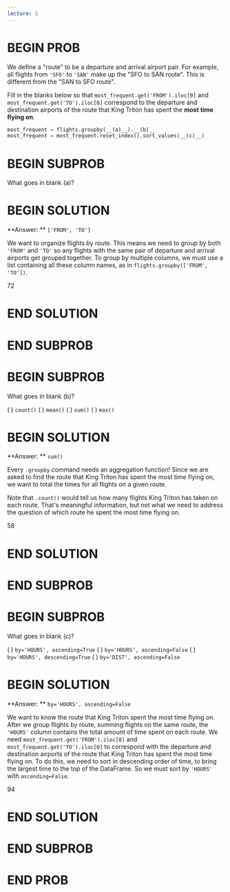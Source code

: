```yaml
---
lecture: 5
---
```


# BEGIN PROB

We define a "route" to be a departure and arrival airport pair. For example, all flights from `'SFO'` to `'SAN'` make up the "SFO to SAN route". This is different from the "SAN to SFO route".

Fill in the blanks below so that `most_frequent.get('FROM').iloc[0]` and `most_frequent.get('TO').iloc[0]` correspond to the departure and destination airports of the route that King Triton has spent the **most time flying on**.

```py
most_frequent = flights.groupby(__(a)__).__(b)__
most_frequent = most_frequent.reset_index().sort_values(__(c)__)
```

# BEGIN SUBPROB

What goes in blank (a)?

# BEGIN SOLUTION

**Answer: ** `['FROM', 'TO']`

We want to organize flights by route. This means we need to group by both `'FROM'` and `'TO'` so any flights with the same pair of departure and arrival airports get grouped together. To group by multiple columns, we must use a list containing all these column names, as in `flights.groupby(['FROM', 'TO'])`.

<average>72</average>

# END SOLUTION

# END SUBPROB

# BEGIN SUBPROB

What goes in blank (b)?

( ) `count()`
( ) `mean()`
( ) `sum()`
( ) `max()`

# BEGIN SOLUTION

**Answer: ** `sum()`

Every `.groupby` command needs an aggregation function! Since we are asked to find the route that King Triton has spent the most time flying on, we want to total the times for all flights on a given route. 

Note that `.count()` would tell us how many flights King Triton has taken on each route. That's meaningful information, but not what we need to address the question of which route he spent the most time flying on.

<average>58</average>

# END SOLUTION

# END SUBPROB

# BEGIN SUBPROB
What goes in blank (c)?

( ) `by='HOURS', ascending=True`
( ) `by='HOURS', ascending=False`
( ) `by='HOURS', descending=True`
( ) `by='DIST', ascending=False`

# BEGIN SOLUTION

**Answer: ** `by='HOURS', ascending=False`

We want to know the route that King Triton spent the most time flying on. After we group flights by route, summing flights on the same route, the `'HOURS'` column contains the total amount of time spent on each route. We need  `most_frequent.get('FROM').iloc[0]` and `most_frequent.get('TO').iloc[0]` to correspond with the departure and destination airports of the route that King Triton has spent the most time flying on. To do this, we need to sort in descending order of time, to bring the largest time to the top of the DataFrame. So we must sort by `'HOURS'` with `ascending=False`.

<average>94</average>

# END SOLUTION

# END SUBPROB

# END PROB